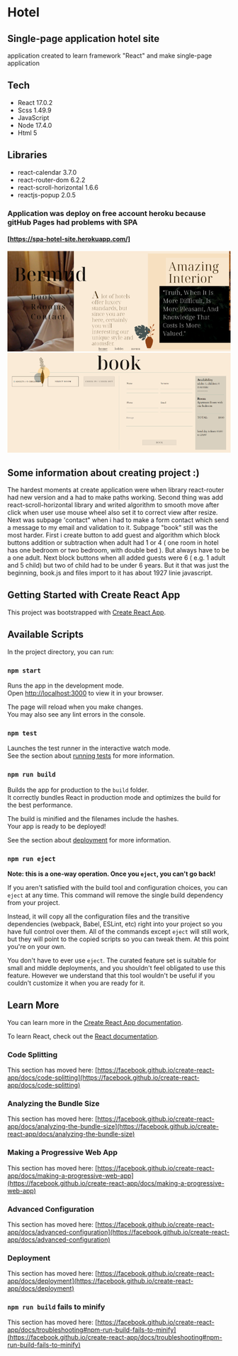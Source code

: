 # Hotel

## Single-page application hotel site

application created to learn framework "React" and make single-page application

## Tech

- React 17.0.2
- Scss 1.49.9
- JavaScript
- Node 17.4.0
- Html 5

## Libraries

- react-calendar 3.7.0
- react-router-dom 6.2.2
- react-scroll-horizontal 1.6.6
- reactjs-popup 2.0.5

### Application was deploy on free account heroku because gitHub Pages had problems with SPA

#### [https://spa-hotel-site.herokuapp.com/]

![Home page](./images/FirstImageSmall-2.png) ![Book page](./images/SecondImageSmall.png)

## Some information about creating project :)

The hardest moments at create application were
when library react-router had new version and a had to make paths working. Second thing was add react-scroll-horizontal library and writed algorithm to smooth move after click when user use mouse wheel also set it to correct view after resize. Next was subpage 'contact" when i had to make a form contact which send a message to my email and validation to it. Subpage "book" still was the most harder. First i create button to add guest and algorithm which block
buttons addition or subtraction when adult had 1 or 4 ( one room in hotel has one bedroom or two bedroom, with double bed ).
But always have to be a one adult. Next block buttons when all added guests were 6 ( e.g. 1 adult and 5 child) but two of child had to be under 6 years. But it that was just the beginning, book.js and files import to it has about 1927 linie javascript.

## Getting Started with Create React App

This project was bootstrapped with [Create React App](https://github.com/facebook/create-react-app).

## Available Scripts

In the project directory, you can run:

### `npm start`

Runs the app in the development mode.\
Open [http://localhost:3000](http://localhost:3000) to view it in your browser.

The page will reload when you make changes.\
You may also see any lint errors in the console.

### `npm test`

Launches the test runner in the interactive watch mode.\
See the section about [running tests](https://facebook.github.io/create-react-app/docs/running-tests) for more information.

### `npm run build`

Builds the app for production to the `build` folder.\
It correctly bundles React in production mode and optimizes the build for the best performance.

The build is minified and the filenames include the hashes.\
Your app is ready to be deployed!

See the section about [deployment](https://facebook.github.io/create-react-app/docs/deployment) for more information.

### `npm run eject`

**Note: this is a one-way operation. Once you `eject`, you can't go back!**

If you aren't satisfied with the build tool and configuration choices, you can `eject` at any time. This command will remove the single build dependency from your project.

Instead, it will copy all the configuration files and the transitive dependencies (webpack, Babel, ESLint, etc) right into your project so you have full control over them. All of the commands except `eject` will still work, but they will point to the copied scripts so you can tweak them. At this point you're on your own.

You don't have to ever use `eject`. The curated feature set is suitable for small and middle deployments, and you shouldn't feel obligated to use this feature. However we understand that this tool wouldn't be useful if you couldn't customize it when you are ready for it.

## Learn More

You can learn more in the [Create React App documentation](https://facebook.github.io/create-react-app/docs/getting-started).

To learn React, check out the [React documentation](https://reactjs.org/).

### Code Splitting

This section has moved here: [https://facebook.github.io/create-react-app/docs/code-splitting](https://facebook.github.io/create-react-app/docs/code-splitting)

### Analyzing the Bundle Size

This section has moved here: [https://facebook.github.io/create-react-app/docs/analyzing-the-bundle-size](https://facebook.github.io/create-react-app/docs/analyzing-the-bundle-size)

### Making a Progressive Web App

This section has moved here: [https://facebook.github.io/create-react-app/docs/making-a-progressive-web-app](https://facebook.github.io/create-react-app/docs/making-a-progressive-web-app)

### Advanced Configuration

This section has moved here: [https://facebook.github.io/create-react-app/docs/advanced-configuration](https://facebook.github.io/create-react-app/docs/advanced-configuration)

### Deployment

This section has moved here: [https://facebook.github.io/create-react-app/docs/deployment](https://facebook.github.io/create-react-app/docs/deployment)

### `npm run build` fails to minify

This section has moved here: [https://facebook.github.io/create-react-app/docs/troubleshooting#npm-run-build-fails-to-minify](https://facebook.github.io/create-react-app/docs/troubleshooting#npm-run-build-fails-to-minify)
